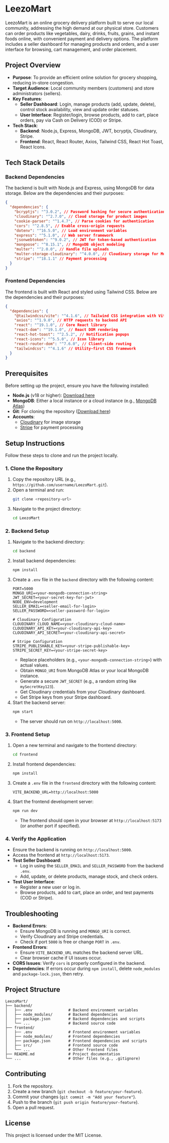 # LeezoMart

LeezoMart is an online grocery delivery platform built to serve our local community, addressing the high demand at our physical store. Customers can order products like vegetables, dairy, drinks, fruits, grains, and instant foods online, with convenient payment and delivery options. The platform includes a seller dashboard for managing products and orders, and a user interface for browsing, cart management, and order placement.

## Project Overview

- **Purpose**: To provide an efficient online solution for grocery shopping, reducing in-store congestion.
- **Target Audience**: Local community members (customers) and store administrators (sellers).
- **Key Features**:
  - **Seller Dashboard**: Login, manage products (add, update, delete), control stock availability, view and update order statuses.
  - **User Interface**: Register/login, browse products, add to cart, place orders, pay via Cash on Delivery (COD) or Stripe.
- **Tech Stack**:
  - **Backend**: Node.js, Express, MongoDB, JWT, bcryptjs, Cloudinary, Stripe.
  - **Frontend**: React, React Router, Axios, Tailwind CSS, React Hot Toast, React Icons.

## Tech Stack Details

### Backend Dependencies
The backend is built with Node.js and Express, using MongoDB for data storage. Below are the dependencies and their purposes:
```json
{
  "dependencies": {
    "bcryptjs": "^3.0.2", // Password hashing for secure authentication
    "cloudinary": "^2.7.0", // Cloud storage for product images
    "cookie-parser": "^1.4.7", // Parse cookies for authentication
    "cors": "^2.8.5", // Enable cross-origin requests
    "dotenv": "^16.5.0", // Load environment variables
    "express": "^5.1.0", // Web server framework
    "jsonwebtoken": "^9.0.2", // JWT for token-based authentication
    "mongoose": "^8.15.1", // MongoDB object modeling
    "multer": "^2.0.0", // Handle file uploads
    "multer-storage-cloudinary": "^4.0.0", // Cloudinary storage for Multer
    "stripe": "^18.1.1" // Payment processing
  }
}
```

### Frontend Dependencies
The frontend is built with React and styled using Tailwind CSS. Below are the dependencies and their purposes:
```json
{
  "dependencies": {
    "@tailwindcss/vite": "^4.1.6", // Tailwind CSS integration with Vite
    "axios": "^1.9.0", // HTTP requests to backend API
    "react": "^19.1.0", // Core React library
    "react-dom": "^19.1.0", // React DOM rendering
    "react-hot-toast": "^2.5.2", // Notification popups
    "react-icons": "^5.5.0", // Icon library
    "react-router-dom": "^7.6.0", // Client-side routing
    "tailwindcss": "^4.1.6" // Utility-first CSS framework
  }
}
```

## Prerequisites

Before setting up the project, ensure you have the following installed:
- **Node.js** (v18 or higher): [Download here](https://nodejs.org/)
- **MongoDB**: Either a local instance or a cloud instance (e.g., [MongoDB Atlas](https://www.mongodb.com/cloud/atlas))
- **Git**: For cloning the repository ([Download here](https://git-scm.com/))
- **Accounts**:
  - [Cloudinary](https://cloudinary.com/) for image storage
  - [Stripe](https://stripe.com/) for payment processing

## Setup Instructions

Follow these steps to clone and run the project locally.

### 1. Clone the Repository
1. Copy the repository URL (e.g., `https://github.com/username/LeezoMart.git`).
2. Open a terminal and run:
   ```bash
   git clone <repository-url>
   ```
3. Navigate to the project directory:
   ```bash
   cd LeezoMart
   ```

### 2. Backend Setup
1. Navigate to the backend directory:
   ```bash
   cd backend
   ```
2. Install backend dependencies:
   ```bash
   npm install
   ```
3. Create a `.env` file in the `backend` directory with the following content:
   ```
   PORT=5000
   MONGO_URI=<your-mongodb-connection-string>
   JWT_SECRET=<your-secret-key-for-jwt>
   NODE_ENV=development
   SELLER_EMAIL=<seller-email-for-login>
   SELLER_PASSWORD=<seller-password-for-login>

   # Cloudinary Configuration
   CLOUDINARY_CLOUD_NAME=<your-cloudinary-cloud-name>
   CLOUDINARY_API_KEY=<your-cloudinary-api-key>
   CLOUDINARY_API_SECRET=<your-cloudinary-api-secret>

   # Stripe Configuration
   STRIPE_PUBLISHABLE_KEY=<your-stripe-publishable-key>
   STRIPE_SECRET_KEY=<your-stripe-secret-key>
   ```
   - Replace placeholders (e.g., `<your-mongodb-connection-string>`) with actual values.
   - Obtain `MONGO_URI` from MongoDB Atlas or your local MongoDB instance.
   - Generate a secure `JWT_SECRET` (e.g., a random string like `mySecretKey123`).
   - Get Cloudinary credentials from your Cloudinary dashboard.
   - Get Stripe keys from your Stripe dashboard.
4. Start the backend server:
   ```bash
   npm start
   ```
   - The server should run on `http://localhost:5000`.

### 3. Frontend Setup
1. Open a new terminal and navigate to the frontend directory:
   ```bash
   cd frontend
   ```
2. Install frontend dependencies:
   ```bash
   npm install
   ```
3. Create a `.env` file in the `frontend` directory with the following content:
   ```
   VITE_BACKEND_URL=http://localhost:5000
   ```
4. Start the frontend development server:
   ```bash
   npm run dev
   ```
   - The frontend should open in your browser at `http://localhost:5173` (or another port if specified).

### 4. Verify the Application
- Ensure the backend is running on `http://localhost:5000`.
- Access the frontend at `http://localhost:5173`.
- **Test Seller Dashboard**:
  - Log in using the `SELLER_EMAIL` and `SELLER_PASSWORD` from the backend `.env`.
  - Add, update, or delete products, manage stock, and check orders.
- **Test User Interface**:
  - Register a new user or log in.
  - Browse products, add to cart, place an order, and test payments (COD or Stripe).

## Troubleshooting

- **Backend Errors**:
  - Ensure MongoDB is running and `MONGO_URI` is correct.
  - Verify Cloudinary and Stripe credentials.
  - Check if port `5000` is free or change `PORT` in `.env`.
- **Frontend Errors**:
  - Ensure `VITE_BACKEND_URL` matches the backend server URL.
  - Clear browser cache if UI issues occur.
- **CORS Issues**: Verify `cors` is properly configured in the backend.
- **Dependencies**: If errors occur during `npm install`, delete `node_modules` and `package-lock.json`, then retry.

## Project Structure

```
LeezoMart/
├── backend/
│   ├── .env                # Backend environment variables
│   ├── node_modules/       # Backend dependencies
│   ├── package.json        # Backend dependencies and scripts
│   └── ...                 # Backend source code
├── frontend/
│   ├── .env                # Frontend environment variables
│   ├── node_modules/       # Frontend dependencies
│   ├── package.json        # Frontend dependencies and scripts
│   ├── src/                # Frontend source code
│   └── ...                 # Other frontend files
├── README.md               # Project documentation
└── ...                     # Other files (e.g., .gitignore)
```

## Contributing

1. Fork the repository.
2. Create a new branch (`git checkout -b feature/your-feature`).
3. Commit your changes (`git commit -m "Add your feature"`).
4. Push to the branch (`git push origin feature/your-feature`).
5. Open a pull request.

## License

This project is licensed under the MIT License.
